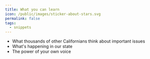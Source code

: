 ```yaml
---
title: What you can learn
icon: /public/images/sticker-about-stars.svg
permalink: false
tags:
  - snippets
---
```

* What thousands of other Californians think about important issues
* What's happening in our state
* The power of your own voice
